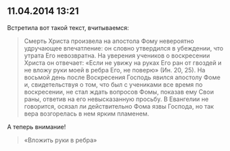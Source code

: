 ## 11.04.2014 13:21

Встретила вот такой текст, вчитываемся:

> Смерть Христа произвела на апостола Фому невероятно удручающее впечатление: он словно утвердился
в убеждении, что утрата Его невозвратна. На уверения учеников о воскресении Христа он отвечает:
«Если не увижу на руках Его ран от гвоздей и не вложу руки моей в ребра Его, не поверю»
(Ин. 20, 25). На восьмой день после Воскресения Господь явился апостолу Фоме и, свидетельствуя о
том, что был с учениками все время по воскресении, не стал ждать вопросов Фомы, показав ему Свои
раны, ответив на его невысказанную просьбу. В Евангелии не говорится, осязал ли действительно Фома
язвы Господа, но так вера возгорелась в нем ярким пламенем.

А теперь внимание!

> «Вложить руки в ребра»
